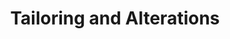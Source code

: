 ---
title: "Tailoring and Alterations"
url: /glasgow/tailoring-and-alterations/
shop: Schneiderei
---